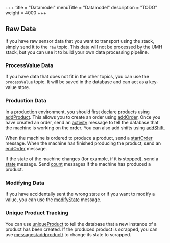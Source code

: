 +++
title = "Datamodel"
menuTitle = "Datamodel"
description = "TODO"
weight = 4000
+++

## Raw Data

If you have raw sensor data that you want to transport using the stack, simply send it to the `raw` topic.
This data will not be processed by the UMH stack, but you can use it to build your own data processing pipeline.

### ProcessValue Data

If you have data that does not fit in the other topics, you can use the `processValue` topic.
It will be saved in the database and can act as a key-value store.

### Production Data

In a production environment, you should first declare products using [addProduct](messages/addproduct).
This allows you to create an order using [addOrder](messages/addorder). Once you have created an order, 
send an [activity](messages/activity) message to tell the database that the machine is working on the order. You can also add shifts using [addShift](messages/addshift).

When the machine is ordered to produce a product, send a [startOrder](messages/startorder) message.
When the machine has finished producing the product, send an [endOrder](messages/endorder) message.

If the state of the machine changes (for example, if it is stopped), send a [state](messages/state) message. 
Send [count](messages/count) messages if the machine has produced a product.

### Modifying Data

If you have accidentally sent the wrong state or if you want to modify a value, you can use the [modifyState](messages/modifyState) message.

### Unique Product Tracking

You can use [uniqueProduct](messages/uniqueproduct) to tell the database that a new instance of a product has been created.
If the produced product is scrapped, you can use [messages/addproduct/](messages/addproduct/) to change its state to scrapped.


